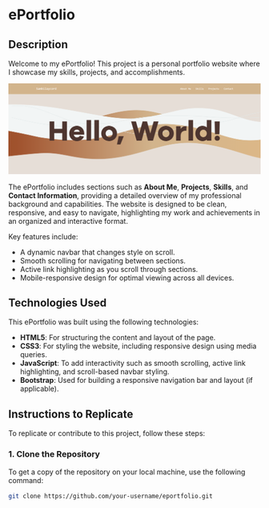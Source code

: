 # ePortfolio

## Description

Welcome to my ePortfolio! This project is a personal portfolio website where I showcase my skills, projects, and accomplishments. 

![Portfolio Screenshot](images/portfolio-screenshot1.png)

The ePortfolio includes sections such as **About Me**, **Projects**, **Skills**, and **Contact Information**, providing a detailed overview of my professional background and capabilities. The website is designed to be clean, responsive, and easy to navigate, highlighting my work and achievements in an organized and interactive format.

Key features include:
- A dynamic navbar that changes style on scroll.
- Smooth scrolling for navigating between sections.
- Active link highlighting as you scroll through sections.
- Mobile-responsive design for optimal viewing across all devices.

## Technologies Used

This ePortfolio was built using the following technologies:
- **HTML5**: For structuring the content and layout of the page.
- **CSS3**: For styling the website, including responsive design using media queries.
- **JavaScript**: To add interactivity such as smooth scrolling, active link highlighting, and scroll-based navbar styling.
- **Bootstrap**: Used for building a responsive navigation bar and layout (if applicable).
  
## Instructions to Replicate

To replicate or contribute to this project, follow these steps:

### 1. Clone the Repository
To get a copy of the repository on your local machine, use the following command:
```bash
git clone https://github.com/your-username/eportfolio.git